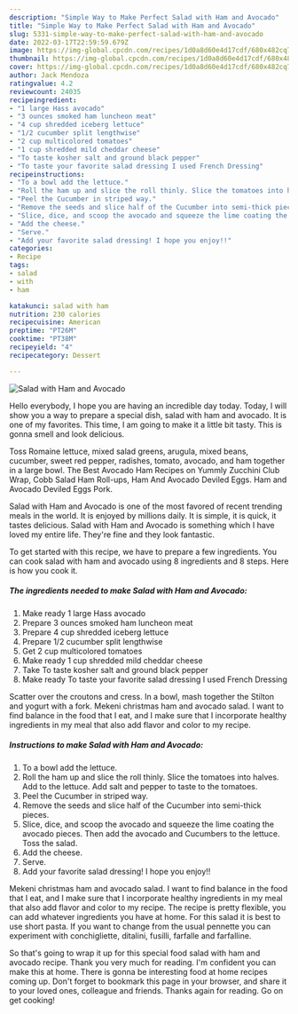 ```yaml
---
description: "Simple Way to Make Perfect Salad with Ham and Avocado"
title: "Simple Way to Make Perfect Salad with Ham and Avocado"
slug: 5331-simple-way-to-make-perfect-salad-with-ham-and-avocado
date: 2022-03-17T22:59:59.679Z
image: https://img-global.cpcdn.com/recipes/1d0a8d60e4d17cdf/680x482cq70/salad-with-ham-and-avocado-recipe-main-photo.jpg
thumbnail: https://img-global.cpcdn.com/recipes/1d0a8d60e4d17cdf/680x482cq70/salad-with-ham-and-avocado-recipe-main-photo.jpg
cover: https://img-global.cpcdn.com/recipes/1d0a8d60e4d17cdf/680x482cq70/salad-with-ham-and-avocado-recipe-main-photo.jpg
author: Jack Mendoza
ratingvalue: 4.2
reviewcount: 24035
recipeingredient:
- "1 large Hass avocado"
- "3 ounces smoked ham luncheon meat"
- "4 cup shredded iceberg lettuce"
- "1/2 cucumber split lengthwise"
- "2 cup multicolored tomatoes"
- "1 cup shredded mild cheddar cheese"
- "To taste kosher salt and ground black pepper"
- "To taste your favorite salad dressing I used French Dressing"
recipeinstructions:
- "To a bowl add the lettuce."
- "Roll the ham up and slice the roll thinly. Slice the tomatoes into halves. Add to the lettuce. Add salt and pepper to taste to the tomatoes."
- "Peel the Cucumber in striped way."
- "Remove the seeds and slice half of the Cucumber into semi-thick pieces."
- "Slice, dice, and scoop the avocado and squeeze the lime coating the avocado pieces. Then add the avocado and Cucumbers to the lettuce. Toss the salad."
- "Add the cheese."
- "Serve."
- "Add your favorite salad dressing! I hope you enjoy!!"
categories:
- Recipe
tags:
- salad
- with
- ham

katakunci: salad with ham 
nutrition: 230 calories
recipecuisine: American
preptime: "PT26M"
cooktime: "PT38M"
recipeyield: "4"
recipecategory: Dessert

---
```



![Salad with Ham and Avocado](https://img-global.cpcdn.com/recipes/1d0a8d60e4d17cdf/680x482cq70/salad-with-ham-and-avocado-recipe-main-photo.jpg)

Hello everybody, I hope you are having an incredible day today. Today, I will show you a way to prepare a special dish, salad with ham and avocado. It is one of my favorites. This time, I am going to make it a little bit tasty. This is gonna smell and look delicious.

Toss Romaine lettuce, mixed salad greens, arugula, mixed beans, cucumber, sweet red pepper, radishes, tomato, avocado, and ham together in a large bowl. The Best Avocado Ham Recipes on Yummly Zucchini Club Wrap, Cobb Salad Ham Roll-ups, Ham And Avocado Deviled Eggs. Ham and Avocado Deviled Eggs Pork.

Salad with Ham and Avocado is one of the most favored of recent trending meals in the world. It is enjoyed by millions daily. It is simple, it is quick, it tastes delicious. Salad with Ham and Avocado is something which I have loved my entire life. They're fine and they look fantastic.


To get started with this recipe, we have to prepare a few ingredients. You can cook salad with ham and avocado using 8 ingredients and 8 steps. Here is how you cook it.

<!--inarticleads1-->

##### The ingredients needed to make Salad with Ham and Avocado:

1. Make ready 1 large Hass avocado
1. Prepare 3 ounces smoked ham luncheon meat
1. Prepare 4 cup shredded iceberg lettuce
1. Prepare 1/2 cucumber split lengthwise
1. Get 2 cup multicolored tomatoes
1. Make ready 1 cup shredded mild cheddar cheese
1. Take To taste kosher salt and ground black pepper
1. Make ready To taste your favorite salad dressing I used French Dressing


Scatter over the croutons and cress. In a bowl, mash together the Stilton and yogurt with a fork. Mekeni christmas ham and avocado salad. I want to find balance in the food that I eat, and I make sure that I incorporate healthy ingredients in my meal that also add flavor and color to my recipe. 

<!--inarticleads2-->

##### Instructions to make Salad with Ham and Avocado:

1. To a bowl add the lettuce.
1. Roll the ham up and slice the roll thinly. Slice the tomatoes into halves. Add to the lettuce. Add salt and pepper to taste to the tomatoes.
1. Peel the Cucumber in striped way.
1. Remove the seeds and slice half of the Cucumber into semi-thick pieces.
1. Slice, dice, and scoop the avocado and squeeze the lime coating the avocado pieces. Then add the avocado and Cucumbers to the lettuce. Toss the salad.
1. Add the cheese.
1. Serve.
1. Add your favorite salad dressing! I hope you enjoy!!


Mekeni christmas ham and avocado salad. I want to find balance in the food that I eat, and I make sure that I incorporate healthy ingredients in my meal that also add flavor and color to my recipe. The recipe is pretty flexible, you can add whatever ingredients you have at home. For this salad it is best to use short pasta. If you want to change from the usual pennette you can experiment with conchigliette, ditalini, fusilli, farfalle and farfalline. 

So that's going to wrap it up for this special food salad with ham and avocado recipe. Thank you very much for reading. I'm confident you can make this at home. There is gonna be interesting food at home recipes coming up. Don't forget to bookmark this page in your browser, and share it to your loved ones, colleague and friends. Thanks again for reading. Go on get cooking!
